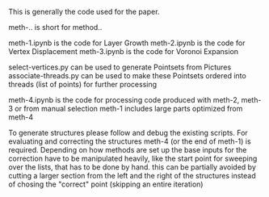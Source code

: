 This is generally the code used for the paper.

meth-.. is short for method..

meth-1.ipynb is the code for Layer Growth
meth-2.ipynb is the code for Vertex Displacement
meth-3.ipynb is the code for Voronoi Expansion

select-vertices.py can be used to generate Pointsets from Pictures
associate-threads.py can be used to make these Pointsets ordered into threads (list of points) for further processing

meth-4.ipynb is the code for processing code produced with meth-2, meth-3 or from manual selection
meth-1 includes large parts optimized from meth-4

To generate structures please follow and debug the existing scripts.
For evaluating and correcting the structures meth-4 (or the end of meth-1) is required.
Depending on how methods are set up the base inputs for the correction have to be manipulated heavily, like the start point for sweeping over the lists, that has to be done by hand.
this can be partially avoided by cutting a larger section from the left and the right of the structures instead of chosing the "correct" point (skipping an entire iteration)
